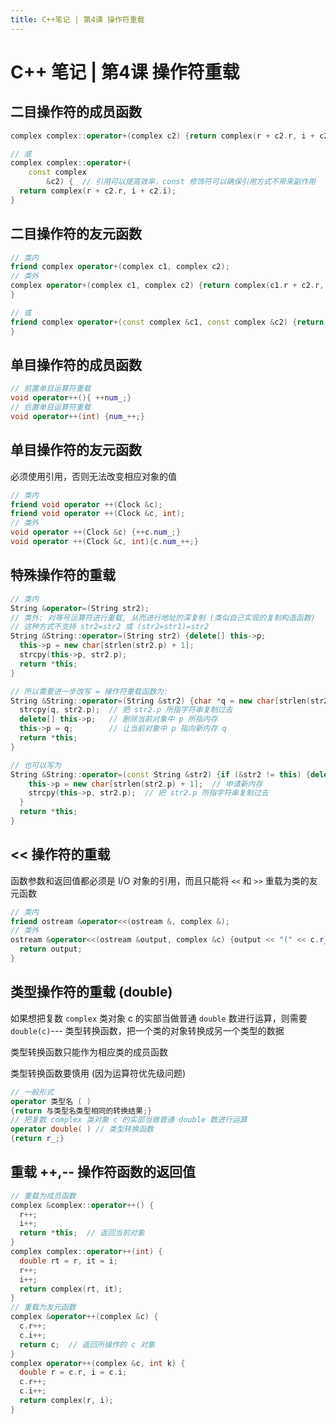 ```yaml
---
title: C++笔记 | 第4课 操作符重载
---
```


# C++ 笔记 | 第4课 操作符重载

## 二目操作符的成员函数

```cpp
complex complex::operator+(complex c2) {return complex(r + c2.r, i + c2.i); }

// 或
complex complex::operator+(
    const complex
        &c2) {  // 引用可以提高效率，const 修饰符可以确保引用方式不带来副作用
  return complex(r + c2.r, i + c2.i);
}
```

## 二目操作符的友元函数

```cpp
// 类内
friend complex operator+(complex c1, complex c2);
// 类外
complex operator+(complex c1, complex c2) {return complex(c1.r + c2.r, c1.i + c2.i);
}

// 或
friend complex operator+(const complex &c1, const complex &c2) {return complex(c1.r + c2.r, c1.i + c2.i);
}
```

## 单目操作符的成员函数

```cpp
// 前置单目运算符重载
void operator++(){ ++num_;}
// 后置单目运算符重载
void operator++(int) {num_++;}
```

## 单目操作符的友元函数

必须使用引用，否则无法改变相应对象的值

```cpp
// 类内
friend void operator ++(Clock &c);
friend void operator ++(Clock &c, int);
// 类外
void operator ++(Clock &c) {++c.num_;}
void operator ++(Clock &c, int){c.num_++;}
```
 
## 特殊操作符的重载

```cpp
// 类内
String &operator=(String str2);
// 类外: 对等号运算符进行重载, 从而进行地址的深复制 (类似自己实现的复制构造函数)
// 这种方式不支持 str2=str2 或 (str2=str1)=str2
String &String::operator=(String str2) {delete[] this->p;
  this->p = new char[strlen(str2.p) + 1];
  strcpy(this->p, str2.p);
  return *this;
}

// 所以需要进一步改写 = 操作符重载函数为:
String &String::operator=(String &str2) {char *q = new char[strlen(str2.p) + 1];  // 先申请新内存 q
  strcpy(q, str2.p);  // 把 str2.p 所指字符串复制过去
  delete[] this->p;   // 删除当前对象中 p 所指内存
  this->p = q;        // 让当前对象中 p 指向新内存 q
  return *this;
}

// 也可以写为
String &String::operator=(const String &str2) {if (&str2 != this) {delete[] this->p;  // 删除当前对象中 p 所指内存
    this->p = new char[strlen(str2.p) + 1];  // 申请新内存
    strcpy(this->p, str2.p);  // 把 str2.p 所指字符串复制过去
  }
  return *this;
}
```

## << 操作符的重载

函数参数和返回值都必须是 I/O 对象的引用，而且只能将 `<<` 和 `>>` 重载为类的友元函数

```cpp
// 类内
friend ostream &operator<<(ostream &, complex &);
// 类外
ostream &operator<<(ostream &output, complex &c) {output << "(" << c.r_ << "," << c.i_ << ")" << endl;
  return output;
}
```

## 类型操作符的重载 (double)

如果想把复数 `complex` 类对象 c 的实部当做普通 `double` 数进行运算，则需要 `double(c)`--- 类型转换函数，把一个类的对象转换成另一个类型的数据

类型转换函数只能作为相应类的成员函数

类型转换函数要慎用 (因为运算符优先级问题)

```cpp
// 一般形式
operator 类型名 ( )
{return 与类型名类型相同的转换结果;}
// 把复数 complex 类对象 c 的实部当做普通 double 数进行运算
operator double( ) // 类型转换函数
{return r_;}
```
## 重载 ++,-- 操作符函数的返回值
```cpp
// 重载为成员函数
complex &complex::operator++() {
  r++;
  i++;
  return *this;  // 返回当前对象
}
complex complex::operator++(int) {
  double rt = r, it = i;
  r++;
  i++;
  return complex(rt, it);
}
// 重载为友元函数
complex &operator++(complex &c) {
  c.r++;
  c.i++;
  return c;  // 返回所操作的 c 对象
}
complex operator++(complex &c, int k) {
  double r = c.r, i = c.i;
  c.r++;
  c.i++;
  return complex(r, i);
}
```
